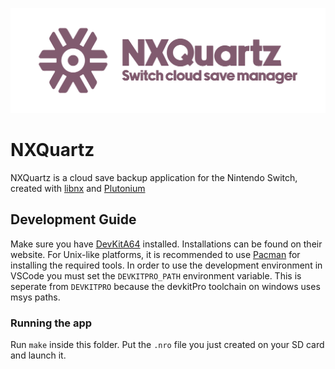<p align="center">
	<img width="550" src="https://raw.githubusercontent.com/NXQuartz/NXQuartz/master/.github/assets/banner.png"><br>
</p>

# NXQuartz
NXQuartz is a cloud save backup application for the Nintendo Switch, created with [libnx](https://github.com/switchbrew/libnx) and [Plutonium](https://github.com/XorTroll/Plutonium)

## Development Guide
Make sure you have [DevKitA64](https://devkitpro.org/) installed. Installations can be found on their website.
For Unix-like platforms, it is recommended to use [Pacman](https://github.com/devkitPro/pacman) for installing the
required tools. In order to use the development environment in VSCode you must set the `DEVKITPRO_PATH` environment variable. This is seperate from `DEVKITPRO` because the devkitPro toolchain on windows uses msys paths.

### Running the app
Run `make` inside this folder. Put the `.nro` file you just created on your SD card and launch it.